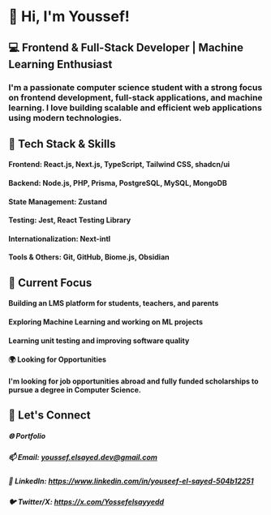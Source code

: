 # 👋 Hi, I'm Youssef!
## 💻 Frontend & Full-Stack Developer | Machine Learning Enthusiast

### I'm a passionate computer science student with a strong focus on frontend development, full-stack applications, and machine learning. I love building scalable and efficient web applications using modern technologies.

## 🚀 Tech Stack & Skills
#### Frontend: React.js, Next.js, TypeScript, Tailwind CSS, shadcn/ui
#### Backend: Node.js, PHP, Prisma, PostgreSQL, MySQL, MongoDB
#### State Management: Zustand
#### Testing: Jest, React Testing Library
#### Internationalization: Next-intl
#### Tools & Others: Git, GitHub, Biome.js, Obsidian

## 📌 Current Focus
#### Building an LMS platform for students, teachers, and parents
#### Exploring Machine Learning and working on ML projects
#### Learning unit testing and improving software quality
#### 🌍 Looking for Opportunities
#### I'm looking for job opportunities abroad and fully funded scholarships to pursue a degree in Computer Science.

## 🔗 Let's Connect
##### 🌐 Portfolio
##### 📫 Email: youssef.elsayed.dev@gmail.com
##### 💼 LinkedIn: https://www.linkedin.com/in/youseef-el-sayed-504b12251
##### 🐦 Twitter/X: https://x.com/Yossefelsayyedd
